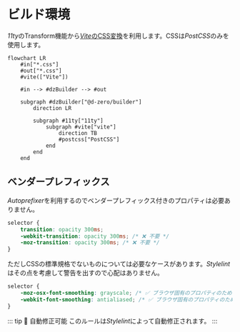 # ビルド環境

*11ty*のTransform機能から[*Vite*のCSS変換](https://ja.vitejs.dev/guide/features#css)を利用します。CSSは*PostCSS*のみを使用します。

```mermaid
flowchart LR
	#in["*.css"]
	#out["*.css"]
	#vite(["Vite"])

	#in --> #dzBuilder --> #out

	subgraph #dzBuilder["@d-zero/builder"]
		direction LR

		subgraph #11ty["11ty"]
			subgraph #vite["vite"]
				direction TB
				#postcss["PostCSS"]
			end
		end
	end
```

## ベンダープレフィックス

*Autoprefixer*を利用するのでベンダープレフィックス付きのプロパティは必要ありません。

```css
selector {
	transition: opacity 300ms;
	-webkit-transition: opacity 300ms; /* ❌ 不要 */
	-moz-transition: opacity 300ms; /* ❌ 不要 */
}
```

ただしCSSの標準規格でないものについては必要なケースがあります。*Stylelint*はその点を考慮して警告を出すので心配はありません。

```css
selector {
	-moz-osx-font-smoothing: grayscale; /* ✅ ブラウザ固有のプロパティのためプレフィックは必要 */
	-webkit-font-smoothing: antialiased; /* ✅ ブラウザ固有のプロパティのためプレフィックは必要 */
}
```

::: tip 🔧 自動修正可能
このルールは*Stylelint*によって自動修正されます。
:::
